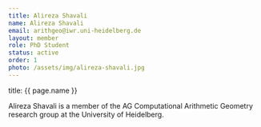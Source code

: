 ```yaml
---
title: Alireza Shavali
name: Alireza Shavali
email: arithgeo@iwr.uni-heidelberg.de
layout: member
role: PhD Student
status: active
order: 1
photo: /assets/img/alireza-shavali.jpg
---
```



title: {{ page.name }}

Alireza Shavali is a member of the AG Computational Arithmetic Geometry research group at the University of Heidelberg.